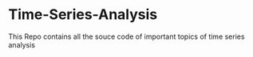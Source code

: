 # Time-Series-Analysis
This Repo contains all the souce code of important topics of time series analysis
